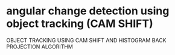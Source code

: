 # angular change detection using object tracking (CAM SHIFT)
OBJECT TRACKING USING CAM SHIFT AND HISTOGRAM BACK PROJECTION ALGORITHM
